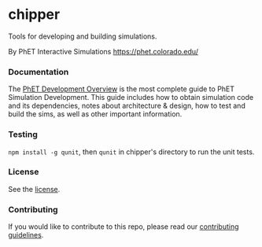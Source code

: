 chipper
=======

Tools for developing and building simulations.

By PhET Interactive Simulations
https://phet.colorado.edu/

### Documentation
The [PhET Development Overview](https://github.com/phetsims/phet-info/blob/master/doc/phet-development-overview.md) is the most complete guide to PhET Simulation Development. This guide includes how
to obtain simulation code and its dependencies, notes about architecture & design, how to test and build the sims, as well as other important information.

### Testing
`npm install -g qunit`, then `qunit` in chipper's directory to run the unit tests.

### License
See the [license](LICENSE).

### Contributing
If you would like to contribute to this repo, please read our [contributing guidelines](https://github.com/phetsims/community/blob/master/CONTRIBUTING.md).
